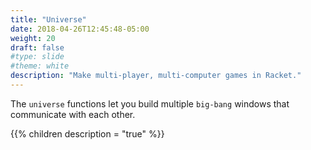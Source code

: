 ```yaml
---
title: "Universe"
date: 2018-04-26T12:45:48-05:00
weight: 20
draft: false
#type: slide
#theme: white
description: "Make multi-player, multi-computer games in Racket."
---
```


The `universe` functions let you build multiple `big-bang` windows
that communicate with each other.

{{% children description = "true" %}}

